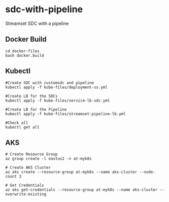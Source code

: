 # sdc-with-pipeline
Streamset SDC with a pipeline


## Docker Build 

```
cd docker-files
bash docker.build
```

## Kubectl

```
#Create SDC with customsdc and pipeline
kubectl apply -f kube-files/deployment-ss.yml

#Create LB for the SDCs
kubectl apply -f kube-files/service-lb-sdc.yml

#Create LB for the Pipeline
kubectl apply -f kube-files/streamset-pipeline-lb.yml

#Check all
kubectl get all
```

## AKS

```
# Create Resource Group
az group create -l eastus2 -n at-myk8s

# Create AKS Cluster
az aks create --resource-group at-myk8s --name aks-cluster --node-count 3

# Get Credentials
az aks get-credentials --resource-group at-myk8s --name aks-cluster --overwrite-existing
```